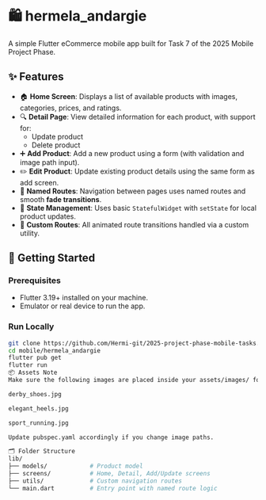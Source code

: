 # 🛍️ hermela_andargie

A simple Flutter eCommerce mobile app built for Task 7 of the 2025 Mobile Project Phase.

## ✨ Features

- 🏠 **Home Screen**: Displays a list of available products with images, categories, prices, and ratings.
- 🔍 **Detail Page**: View detailed information for each product, with support for:
  - Update product
  - Delete product
- ➕ **Add Product**: Add a new product using a form (with validation and image path input).
- ✏️ **Edit Product**: Update existing product details using the same form as add screen.
- 🧭 **Named Routes**: Navigation between pages uses named routes and smooth **fade transitions**.
- 🧠 **State Management**: Uses basic `StatefulWidget` with `setState` for local product updates.
- 📁 **Custom Routes**: All animated route transitions handled via a custom utility.

## 🚀 Getting Started

### Prerequisites

- Flutter 3.19+ installed on your machine.
- Emulator or real device to run the app.

### Run Locally

```bash
git clone https://github.com/Hermi-git/2025-project-phase-mobile-tasks.git
cd mobile/hermela_andargie
flutter pub get
flutter run
📦 Assets Note
Make sure the following images are placed inside your assets/images/ folder:

derby_shoes.jpg

elegant_heels.jpg

sport_running.jpg

Update pubspec.yaml accordingly if you change image paths.

🗂 Folder Structure
lib/
├── models/            # Product model
├── screens/           # Home, Detail, Add/Update screens
├── utils/             # Custom navigation routes
└── main.dart          # Entry point with named route logic